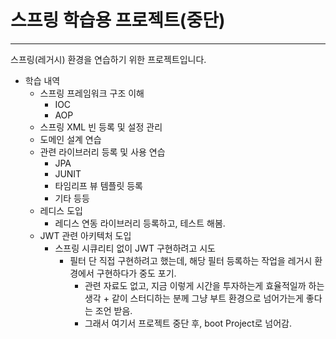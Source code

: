 # 스프링 학습용 프로젝트(중단)

---

스프링(레거시) 환경을 연습하기 위한 프로젝트입니다.

- 학습 내역
    - 스프링 프레임워크 구조 이해
        - IOC
        - AOP
    - 스프링 XML 빈 등록 및 설정 관리
    - 도메인 설계 연습
    - 관련 라이브러리 등록 및 사용 연습
        - JPA
        - JUNIT
        - 타임리프 뷰 템플릿 등록
        - 기타 등등
    - 레디스 도입
        - 레디스 연동 라이브러리 등록하고, 테스트 해봄.
    - JWT 관련 아키텍처 도입
        - 스프링 시큐리티 없이 JWT 구현하려고 시도
            - 필터 단 직접 구현하려고 했는데, 해당 필터 등록하는 작업을 레거시 환경에서 구현하다가 중도 포기.
                - 관련 자료도 없고, 지금 이렇게 시간을 투자하는게 효율적일까 하는 생각 + 같이 스터디하는 분께 그냥 부트 환경으로 넘어가는게 좋다는 조언 받음.
                - 그래서 여기서 프로젝트 중단 후, boot Project로 넘어감.
